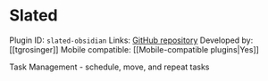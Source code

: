 # Slated

Plugin ID: `slated-obsidian`
Links: [GitHub repository](https://github.com/tgrosinger/slated-obsidian)
Developed by: [[tgrosinger]]
Mobile compatible: [[Mobile-compatible plugins|Yes]]

Task Management - schedule, move, and repeat tasks
